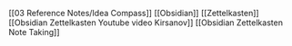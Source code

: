 [[03 Reference Notes/Idea Compass]]
[[Obsidian]]
[[Zettelkasten]]
[[Obsidian Zettelkasten Youtube video Kirsanov]]
[[Obsidian Zettelkasten Note Taking]]



